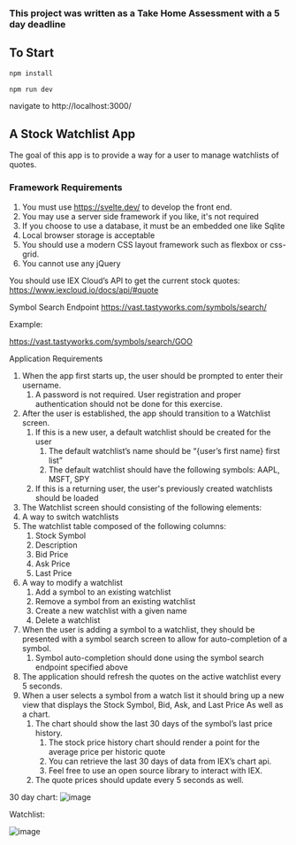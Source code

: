 

### This project was written as a Take Home Assessment with a 5 day deadline
## To Start
```bash
npm install

npm run dev
```
navigate to http://localhost:3000/


## A Stock Watchlist App
The goal of this app is to provide a way for a user to manage watchlists of quotes.

### Framework Requirements
1. You must use https://svelte.dev/ to develop the front end.
2. You may use a server side framework if you like, it's not required
3. If you choose to use a database, it must be an embedded one like Sqlite
4. Local browser storage is acceptable
5. You should use a modern CSS layout framework such as flexbox or css-grid.
6. You cannot use any jQuery

You should use IEX Cloud’s API to get the current stock quotes: https://www.iexcloud.io/docs/api/#quote

Symbol Search Endpoint
https://vast.tastyworks.com/symbols/search/<Search String>

Example:

https://vast.tastyworks.com/symbols/search/GOO

Application Requirements
1. When the app first starts up, the user should be prompted to enter their username.
    1. A password is not required. User registration and proper authentication should not be done for this exercise.
2. After the user is established, the app should transition to a Watchlist screen.
    1. If this is a new user, a default watchlist should be created for the user
        1. The default watchlist’s name should be “{user’s first name} first list”
        2. The default watchlist should have the following symbols: AAPL, MSFT, SPY
    2. If this is a returning user, the user's previously created watchlists should be loaded
3. The Watchlist screen should consisting of the following elements:
  1. A way to switch watchlists
  2. The watchlist table composed of the following columns:
      1. Stock Symbol
      2. Description
      3. Bid Price
      4. Ask Price
      5. Last Price
  3. A way to modify a watchlist
      1. Add a symbol to an existing watchlist
      2. Remove a symbol from an existing watchlist
      3. Create a new watchlist with a given name
      4. Delete a watchlist
4. When the user is adding a symbol to a watchlist, they should be presented with a symbol search screen to allow for auto-completion of a symbol.
   1. Symbol auto-completion should done using the symbol search endpoint specified above
5. The application should refresh the quotes on the active watchlist every 5 seconds.
6. When a user selects a symbol from a watch list it should bring up a new view that displays the Stock Symbol, Bid, Ask, and Last Price As well as a chart.
   1. The chart should show the last 30 days of the symbol’s last price history.
      1. The stock price history chart should render a point for the average price per historic quote
      2. You can retrieve the last 30 days of data from IEX’s chart api.
      3. Feel free to use an open source library to interact with IEX.
   2. The quote prices should update every 5 seconds as well.


30 day chart:
![image](https://user-images.githubusercontent.com/49999607/176975899-20937c80-4b9b-4e47-9f51-206e872e8510.png)

Watchlist:

![image](https://user-images.githubusercontent.com/49999607/176975931-a65169ce-0be3-4b90-82a6-8b026536deb0.png)

